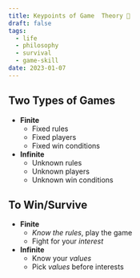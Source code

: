 ```yaml
---
title: Keypoints of Game  Theory 👑
draft: false
tags:
  - life
  - philosophy
  - survival
  - game-skill
date: 2023-01-07
---
```

##  Two Types of Games

- **Finite**
	- Fixed rules
	- Fixed players
	- Fixed win conditions
- **Infinite**
	- Unknown rules
	- Unknown players
	- Unknown win conditions

## To Win/Survive
 
- **Finite**
	- *Know the rules*, play the game
	- Fight for your *interest*
- **Infinite**
	- Know your *values*
	- Pick *values* before interests